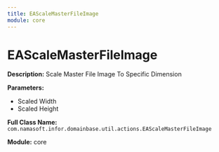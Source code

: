 ```yaml
---
title: EAScaleMasterFileImage
module: core
---
```


# EAScaleMasterFileImage

**Description:** Scale Master File Image To Specific Dimension

**Parameters:**
- Scaled Width
- Scaled Height

**Full Class Name:** `com.namasoft.infor.domainbase.util.actions.EAScaleMasterFileImage`

**Module:** core

